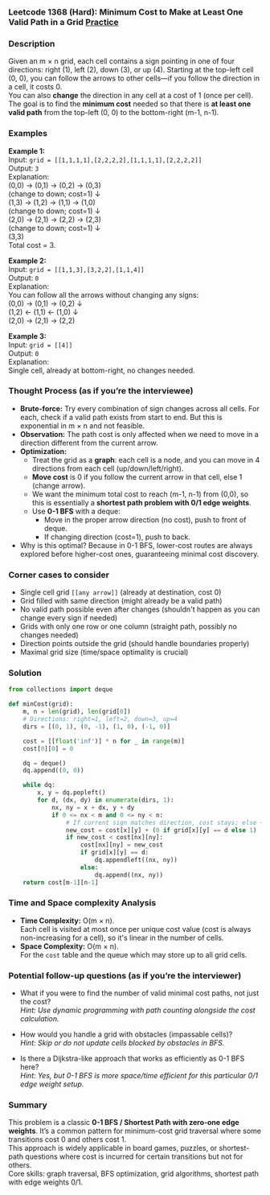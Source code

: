 ### Leetcode 1368 (Hard): Minimum Cost to Make at Least One Valid Path in a Grid [Practice](https://leetcode.com/problems/minimum-cost-to-make-at-least-one-valid-path-in-a-grid)

### Description  
Given an m × n grid, each cell contains a sign pointing in one of four directions: right (1), left (2), down (3), or up (4). Starting at the top-left cell (0, 0), you can follow the arrows to other cells—if you follow the direction in a cell, it costs 0.  
You can also **change** the direction in any cell at a cost of 1 (once per cell). The goal is to find the **minimum cost** needed so that there is **at least one valid path** from the top-left (0, 0) to the bottom-right (m-1, n-1).

### Examples  

**Example 1:**  
Input: `grid = [[1,1,1,1],[2,2,2,2],[1,1,1,1],[2,2,2,2]]`  
Output: `3`  
Explanation:  
(0,0) → (0,1) → (0,2) → (0,3)  
(change to down; cost=1) ↓  
(1,3) → (1,2) → (1,1) → (1,0)  
(change to down; cost=1) ↓  
(2,0) → (2,1) → (2,2) → (2,3)  
(change to down; cost=1) ↓  
(3,3)  
Total cost = 3.

**Example 2:**  
Input: `grid = [[1,1,3],[3,2,2],[1,1,4]]`  
Output: `0`  
Explanation:  
You can follow all the arrows without changing any signs:  
(0,0) → (0,1) → (0,2) ↓  
(1,2) ← (1,1) ← (1,0) ↓  
(2,0) → (2,1) → (2,2)

**Example 3:**  
Input: `grid = [[4]]`  
Output: `0`  
Explanation:  
Single cell, already at bottom-right, no changes needed.

### Thought Process (as if you’re the interviewee)  
- **Brute-force:** Try every combination of sign changes across all cells. For each, check if a valid path exists from start to end. But this is exponential in m × n and not feasible.
- **Observation:** The path cost is only affected when we need to move in a direction different from the current arrow.
- **Optimization:**  
  - Treat the grid as a **graph**: each cell is a node, and you can move in 4 directions from each cell (up/down/left/right).
  - **Move cost** is 0 if you follow the current arrow in that cell, else 1 (change arrow).
  - We want the minimum total cost to reach (m-1, n-1) from (0,0), so this is essentially a **shortest path problem with 0/1 edge weights**.
  - Use **0-1 BFS** with a deque:  
    - Move in the proper arrow direction (no cost), push to front of deque.
    - If changing direction (cost=1), push to back.
- Why is this optimal? Because in 0-1 BFS, lower-cost routes are always explored before higher-cost ones, guaranteeing minimal cost discovery.

### Corner cases to consider  
- Single cell grid `[[any arrow]]` (already at destination, cost 0)
- Grid filled with same direction (might already be a valid path)
- No valid path possible even after changes (shouldn't happen as you can change every sign if needed)
- Grids with only one row or one column (straight path, possibly no changes needed)
- Direction points outside the grid (should handle boundaries properly)
- Maximal grid size (time/space optimality is crucial)

### Solution

```python
from collections import deque

def minCost(grid):
    m, n = len(grid), len(grid[0])
    # Directions: right=1, left=2, down=3, up=4
    dirs = [(0, 1), (0, -1), (1, 0), (-1, 0)]

    cost = [[float('inf')] * n for _ in range(m)]
    cost[0][0] = 0

    dq = deque()
    dq.append((0, 0))

    while dq:
        x, y = dq.popleft()
        for d, (dx, dy) in enumerate(dirs, 1):
            nx, ny = x + dx, y + dy
            if 0 <= nx < m and 0 <= ny < n:
                # If current sign matches direction, cost stays; else +1
                new_cost = cost[x][y] + (0 if grid[x][y] == d else 1)
                if new_cost < cost[nx][ny]:
                    cost[nx][ny] = new_cost
                    if grid[x][y] == d:
                        dq.appendleft((nx, ny))
                    else:
                        dq.append((nx, ny))
    return cost[m-1][n-1]
```

### Time and Space complexity Analysis  

- **Time Complexity:** O(m × n).  
  Each cell is visited at most once per unique cost value (cost is always non-increasing for a cell), so it's linear in the number of cells.
- **Space Complexity:** O(m × n).  
  For the `cost` table and the queue which may store up to all grid cells.

### Potential follow-up questions (as if you’re the interviewer)  

- What if you were to find the number of valid minimal cost paths, not just the cost?  
  *Hint: Use dynamic programming with path counting alongside the cost calculation.*

- How would you handle a grid with obstacles (impassable cells)?  
  *Hint: Skip or do not update cells blocked by obstacles in BFS.*

- Is there a Dijkstra-like approach that works as efficiently as 0-1 BFS here?  
  *Hint: Yes, but 0-1 BFS is more space/time efficient for this particular 0/1 edge weight setup.*

### Summary
This problem is a classic **0-1 BFS / Shortest Path with zero-one edge weights**. It’s a common pattern for minimum-cost grid traversal where some transitions cost 0 and others cost 1.  
This approach is widely applicable in board games, puzzles, or shortest-path questions where cost is incurred for certain transitions but not for others.  
Core skills: graph traversal, BFS optimization, grid algorithms, shortest path with edge weights 0/1.